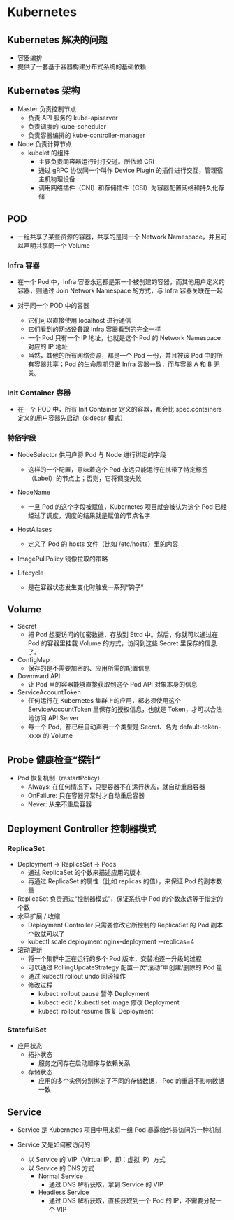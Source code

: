 # Kubernetes

## Kubernetes 解决的问题

- 容器编排
- 提供了一套基于容器构建分布式系统的基础依赖

## Kubernetes 架构

- Master 负责控制节点
  - 负责 API 服务的 kube-apiserver
  - 负责调度的 kube-scheduler
  - 负责容器编排的 kube-controller-manager
- Node 负责计算节点
  - kubelet 的组件
    - 主要负责同容器运行时打交道。所依赖 CRI
    - 通过 gRPC 协议同一个叫作 Device Plugin 的插件进行交互，管理宿主机物理设备
    - 调用网络插件（CNI）和存储插件（CSI）为容器配置网络和持久化存储

## POD

- 一组共享了某些资源的容器，共享的是同一个 Network Namespace，并且可以声明共享同一个 Volume

### Infra 容器

- 在一个 Pod 中，Infra 容器永远都是第一个被创建的容器，而其他用户定义的容器，则通过 Join Network Namespace 的方式，与 Infra 容器关联在一起

- 对于同一个 POD 中的容器
  - 它们可以直接使用 localhost 进行通信
  - 它们看到的网络设备跟 Infra 容器看到的完全一样
  - 一个 Pod 只有一个 IP 地址，也就是这个 Pod 的 Network Namespace 对应的 IP 地址
  - 当然，其他的所有网络资源，都是一个 Pod 一份，并且被该 Pod 中的所有容器共享；Pod 的生命周期只跟 Infra 容器一致，而与容器 A 和 B 无关。

### Init Container 容器

- 在一个 POD 中，所有 Init Container 定义的容器，都会比 spec.containers 定义的用户容器先启动（sidecar 模式）

### 特俗字段

- NodeSelector 供用户将 Pod 与 Node 进行绑定的字段

  - 这样的一个配置，意味着这个 Pod 永远只能运行在携带了特定标签（Label）的节点上；否则，它将调度失败

- NodeName

  - 一旦 Pod 的这个字段被赋值，Kubernetes 项目就会被认为这个 Pod 已经经过了调度，调度的结果就是赋值的节点名字

- HostAliases

  - 定义了 Pod 的 hosts 文件（比如 /etc/hosts）里的内容

- ImagePullPolicy 镜像拉取的策略

- Lifecycle
  - 是在容器状态发生变化时触发一系列“钩子”

## Volume

- Secret
  - 把 Pod 想要访问的加密数据，存放到 Etcd 中。然后，你就可以通过在 Pod 的容器里挂载 Volume 的方式，访问到这些 Secret 里保存的信息了。
- ConfigMap
  - 保存的是不需要加密的、应用所需的配置信息
- Downward API
  - 让 Pod 里的容器能够直接获取到这个 Pod API 对象本身的信息
- ServiceAccountToken
  - 任何运行在 Kubernetes 集群上的应用，都必须使用这个 ServiceAccountToken 里保存的授权信息，也就是 Token，才可以合法地访问 API Server
  - 每一个 Pod，都已经自动声明一个类型是 Secret、名为 default-token-xxxx 的 Volume

## Probe 健康检查“探针”

- Pod 恢复机制（restartPolicy）
  - Always: 在任何情况下，只要容器不在运行状态，就自动重启容器
  - OnFailure: 只在容器异常时才自动重启容器
  - Never: 从来不重启容器

## Deployment Controller 控制器模式

### ReplicaSet

- Deployment -> ReplicaSet -> Pods
  - 通过 ReplicaSet 的个数来描述应用的版本
  - 再通过 ReplicaSet 的属性（比如 replicas 的值），来保证 Pod 的副本数量
- ReplicaSet 负责通过“控制器模式”，保证系统中 Pod 的个数永远等于指定的个数
- 水平扩展 / 收缩
  - Deployment Controller 只需要修改它所控制的 ReplicaSet 的 Pod 副本个数就可以了
  - kubectl scale deployment nginx-deployment --replicas=4
- 滚动更新
  - 将一个集群中正在运行的多个 Pod 版本，交替地逐一升级的过程
  - 可以通过 RollingUpdateStrategy 配置一次“滚动”中创建/删除的 Pod 量
  - 通过 kubectl rollout undo 回滚操作
  - 修改过程
    - kubectl rollout pause 暂停 Deployment
    - kubectl edit / kubectl set image 修改 Deployment
    - kubectl rollout resume 恢复 Deployment

### StatefulSet

- 应用状态
  - 拓扑状态
    - 服务之间存在启动顺序与依赖关系
  - 存储状态
    - 应用的多个实例分别绑定了不同的存储数据， Pod 的重启不影响数据一致

## Service

- Service 是 Kubernetes 项目中用来将一组 Pod 暴露给外界访问的一种机制

- Service 又是如何被访问的
  - 以 Service 的 VIP（Virtual IP，即：虚拟 IP）方式
  - 以 Service 的 DNS 方式
    - Normal Service
      - 通过 DNS 解析获取，拿到 Service 的 VIP
    - Headless Service
      - 通过 DNS 解析获取，直接获取到一个 Pod 的 IP，不需要分配一个 VIP
